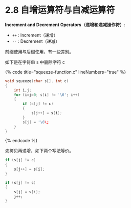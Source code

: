 # 2.8 自增运算符与自减运算符

**Increment and Decrement Operators（递增和递减操作符）**:

* `++` : Increment（递增）
* `--` : Decrement（递减）

前缀使用与后缀使用，有一些差别。

如下是在字符串 s 中删除字符 c

{% code title="squeeze-function.c" lineNumbers="true" %}
```c
void squeeze(char s[], int c)
{
    int i,j;
    for (i=j=0; s[i] != '\0'; i++) 
    {
        if (s[j] != c) 
        {
            s[j++] = s[i];
        }
        s[j] = '\0\;
    }
}
```
{% endcode %}

先拷贝再递增，如下两个写法等价。

```c
if (s[j] != c) 
{
    s[j++] = s[i];
}
```

```c
if (s[j] != c) 
{
    s[j] = s[i];
    j++;
}
```

